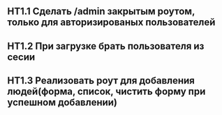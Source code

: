 ## HT1.1 Сделать /admin закрытым роутом, только для авторизированых пользователей
## HT1.2 При загрузке брать пользователя из сесии
## HT1.3 Реализовать роут для добавления людей(форма, список, чистить форму при успешном добавлении)
